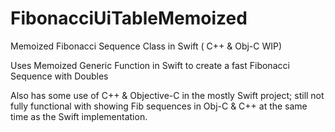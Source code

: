 FibonacciUiTableMemoized
========================

Memoized Fibonacci Sequence Class in Swift ( C++ &amp; Obj-C WIP)

Uses Memoized Generic Function in Swift to create a fast Fibonacci Sequence with Doubles

Also has some use of C++ & Objective-C in the mostly Swift project; 
still not fully functional with showing Fib sequences in Obj-C & C++ at the same time as the Swift implementation.
